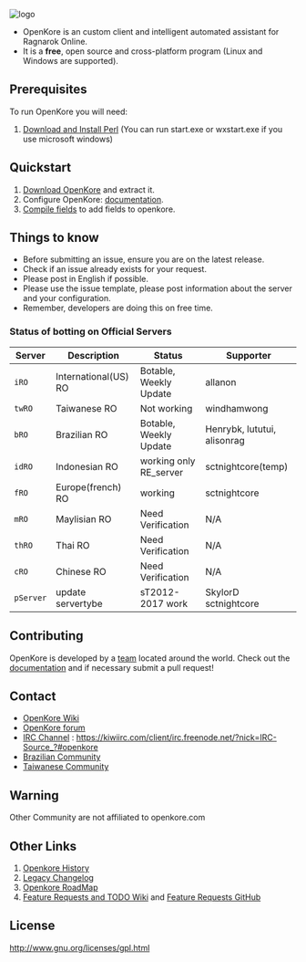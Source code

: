 ![logo](https://upload.wikimedia.org/wikipedia/commons/b/b5/Kore_2g_logo.png)

* OpenKore is an custom client and intelligent automated assistant for Ragnarok Online.
* It is a **free**, open source and cross-platform program (Linux and Windows are supported).

## Prerequisites

To run OpenKore you will need:
1. [Download and Install Perl](http://openkore.com/index.php/How_to_run_OpenKore#Perl) (You can run start.exe or wxstart.exe if you use microsoft windows)

## Quickstart

1.  [Download OpenKore](https://github.com/OpenKore/openkore/archive/master.zip) and extract it.
2.  Configure OpenKore: [documentation](http://openkore.com/index.php/Category:Control).
3.  [Compile fields](http://openkore.com/index.php/FLD_Creation_Guide) to add fields to openkore.

## Things to know

* Before submitting an issue, ensure you are on the latest release.
* Check if an issue already exists for your request.
* Please post in English if possible.
* Please use the issue template, please post information about the server and your configuration.
* Remember, developers are doing this on free time.

### Status of botting on Official Servers

| Server | Description | Status | Supporter |
| --- | --- | --- | --- |
| `iRO` | International(US) RO | Botable, Weekly Update | allanon |
| `twRO` | Taiwanese RO | Not working | windhamwong |
| `bRO` | Brazilian RO | Botable, Weekly Update | Henrybk, lututui, alisonrag |
| `idRO` | Indonesian RO | working only RE_server | sctnightcore(temp)
| `fRO` | Europe(french) RO | working | sctnightcore | 
| `mRO` | Maylisian RO | Need Verification | N/A |
| `thRO` | Thai RO | Need Verification | N/A |
| `cRO` | Chinese RO | Need Verification | N/A |
| `pServer` | update servertybe |sT2012-2017 work |SkylorD sctnightcore |

## Contributing

OpenKore is developed by a [team](https://github.com/OpenKore/openkore/graphs/contributors) located around the world. Check out the [documentation](http://openkore.com/index.php/Manual) and if necessary submit a pull request!

## Contact

* [OpenKore Wiki](http://wiki.openkore.com/)
* [OpenKore forum](http://forums.openkore.com/)
* [IRC Channel](https://webchat.freenode.net/?channels=openkore) : https://kiwiirc.com/client/irc.freenode.net/?nick=IRC-Source_?#openkore
* [Brazilian Community](http://openkorebrasil.org/)
* [Taiwanese Community](http://optw.nva-hk.com/forum.php)

## Warning

Other Community are not affiliated to openkore.com

## Other Links
1. [Openkore History](http://openkore.com/index.php/OpenKore)
2. [Legacy Changelog](https://github.com/OpenKore/openkore/commits/master/README.txt)
3. [Openkore RoadMap](http://openkore.com/index.php/Roadmap)
4. [Feature Requests and TODO Wiki](http://openkore.com/index.php/Category:Feature_Request) and [Feature Requests GitHub](https://github.com/OpenKore/openkore/issues?q=is%3Aopen+is%3Aissue+label%3A%22feature+request%22)

## License
http://www.gnu.org/licenses/gpl.html

